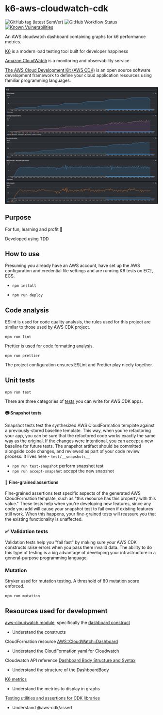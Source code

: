 # k6-aws-cloudwatch-cdk
 ![GitHub tag (latest SemVer)](https://img.shields.io/github/v/tag/matthewthomasgb/k6-aws-cloudwatch-cdk?label=version) ![GitHub Workflow Status](https://img.shields.io/github/workflow/status/matthewthomasgb/k6-aws-cloudwatch-cdk/main-release) [![Known Vulnerabilities](https://snyk.io/test/github/matthewthomasgb/k6-aws-cloudwatch-cdk/badge.svg?targetFile=package.json)](https://snyk.io/test/github/matthewthomasgb/k6-aws-cloudwatch-cdk?targetFile=package.json)

An AWS cloudwatch dashboard containing graphs for k6 performance metrics. 

[K6](https://github.com/loadimpact/k6) is a modern load testing tool built for developer happiness

[Amazon CloudWatch](https://aws.amazon.com/cloudwatch/) is a monitoring and observability service 

[The AWS Cloud Development Kit (AWS CDK)](https://aws.amazon.com/cdk/) is an open source software development framework to define your cloud application resources using familiar programming languages.

![screenshot](./assets/example.png)

## Purpose
For fun, learning and profit 🤑 

Developed using TDD

## How to use
Presuming you already have an AWS account, have set up the AWS configuration and credential file settings and are running K6 tests on EC2, ECS.

- `npm install`

- `npm run deploy`

## Code analysis
ESlint is used for code quality analysis, the rules used for this project are similar to those used by AWS CDK project.

`npm run lint`

Prettier is used for code formatting analysis.

`npm run prettier`

The project configuration ensures ESLint and Prettier play nicely together.

## Unit tests

`npm run test`

There are three categories of [tests](https://github.com/aws/aws-cdk/blob/ce9ee507caf9e4524c52c26a8cd3f255e6921e15/packages/%40aws-cdk/assert/README.md) you can write for AWS CDK apps.

#### 📷 Snapshot tests
Snapshot tests test the synthesized AWS CloudFormation template against a previously-stored baseline template. This way, when you're refactoring your app, you can be sure that the refactored code works exactly the same way as the original. If the changes were intentional, you can accept a new baseline for future tests.
The snapshot artifact should be committed alongside code changes, and reviewed as part of your code review process. It lives here - `test/__snapshots__`

- `npm run test-snapshot` perform snapshot test
- `npm run accept-snapshot` accept the new snapshot

#### 🌾 Fine-grained assertions

Fine-grained assertions test specific aspects of the generated AWS CloudFormation template, such as "this resource has this property with this value." These tests help when you're developing new features, since any code you add will cause your snapshot test to fail even if existing features still work. When this happens, your fine-grained tests will reassure you that the existing functionality is unaffected. 

### ✅ Validation tests

Validation tests help you "fail fast" by making sure your AWS CDK constructs raise errors when you pass them invalid data. The ability to do this type of testing is a big advantage of developing your infrastructure in a general-purpose programming language.


### Mutation
Stryker used for mutation testing. A threshold of 80 mutation score enforced.

`npm run mutation`

## Resources used for development
[aws-cloudwatch module](https://docs.aws.amazon.com/cdk/api/latest/docs/aws-cloudwatch-readme.html), specifically the [dashboard construct](https://docs.aws.amazon.com/cdk/api/latest/docs/@aws-cdk_aws-cloudwatch.Dashboard.html)
- Understand the constructs 

CloudFormation resource [AWS::CloudWatch::Dashboard](https://docs.aws.amazon.com/AWSCloudFormation/latest/UserGuide/aws-resource-cloudwatch-dashboard.html)
- Understand the CloudFormation yaml for Cloudwatch

Cloudwatch API reference [Dashboard Body Structure and Syntax](https://docs.aws.amazon.com/AmazonCloudWatch/latest/APIReference/CloudWatch-Dashboard-Body-Structure.html)
- Understand the structure of the DashboardBody 

[K6 metrics](https://k6.io/docs/using-k6/metrics)
- Understand the metrics to display in graphs

[Testing utilities and assertions for CDK libraries](https://github.com/aws/aws-cdk/tree/master/packages/%40aws-cdk/assert)
- Understand @aws-cdk/assert

